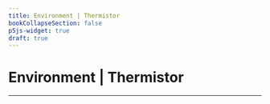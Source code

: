 ```yaml
---
title: Environment | Thermistor
bookCollapseSection: false
p5js-widget: true
draft: true
---
```


# Environment | Thermistor

---


